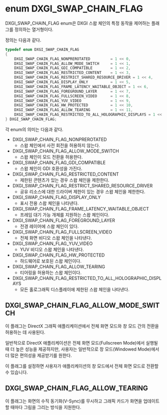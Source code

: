 # enum DXGI_SWAP_CHAIN_FLAG
DXGI_SWAP_CHAIN_FLAG enum은 DXGI 스왑 체인의 특정 동작을 제어하는 플래그를 정의하는 열거형이다.

정의는 다음과 같다.

```cpp
typedef enum DXGI_SWAP_CHAIN_FLAG
{
    DXGI_SWAP_CHAIN_FLAG_NONPREROTATED         = 1 << 0,
    DXGI_SWAP_CHAIN_FLAG_ALLOW_MODE_SWITCH     = 1 << 1,
    DXGI_SWAP_CHAIN_FLAG_GDI_COMPATIBLE        = 1 << 2,
    DXGI_SWAP_CHAIN_FLAG_RESTRICTED_CONTENT    = 1 << 3,
    DXGI_SWAP_CHAIN_FLAG_RESTRICT_SHARED_RESOURCE_DRIVER = 1 << 4,
    DXGI_SWAP_CHAIN_FLAG_DISPLAY_ONLY          = 1 << 5,
    DXGI_SWAP_CHAIN_FLAG_FRAME_LATENCY_WAITABLE_OBJECT = 1 << 6,
    DXGI_SWAP_CHAIN_FLAG_FOREGROUND_LAYER      = 1 << 7,
    DXGI_SWAP_CHAIN_FLAG_FULLSCREEN_VIDEO      = 1 << 8,
    DXGI_SWAP_CHAIN_FLAG_YUV_VIDEO             = 1 << 9,
    DXGI_SWAP_CHAIN_FLAG_HW_PROTECTED          = 1 << 10,
    DXGI_SWAP_CHAIN_FLAG_ALLOW_TEARING         = 1 << 11,
    DXGI_SWAP_CHAIN_FLAG_RESTRICTED_TO_ALL_HOLOGRAPHIC_DISPLAYS = 1 << 12
} DXGI_SWAP_CHAIN_FLAG;
```

각 enum의 의미는 다음과 같다.

* DXGI_SWAP_CHAIN_FLAG_NONPREROTATED
  * 스왑 체인에서 사전 회전을 허용하지 않는다.
* DXGI_SWAP_CHAIN_FLAG_ALLOW_MODE_SWITCH
  * 스왑 체인이 모드 전환을 허용한다.
* DXGI_SWAP_CHAIN_FLAG_GDI_COMPATIBLE
  * 스왑 체인이 GDI 호환성을 가진다.
* DXGI_SWAP_CHAIN_FLAG_RESTRICTED_CONTENT
  * 제한된 콘텐츠가 있는 경우 스왑 체인을 제한한다.
* DXGI_SWAP_CHAIN_FLAG_RESTRICT_SHARED_RESOURCE_DRIVER
  * 공유 리소스에 대한 드라이버 제한이 있는 경우 스왑 체인을 제한한다.
* DXGI_SWAP_CHAIN_FLAG_DISPLAY_ONLY
  * 표시 전용 스왑 체인을 나타낸다.
* DXGI_SWAP_CHAIN_FLAG_FRAME_LATENCY_WAITABLE_OBJECT
  * 프레임 대기 가능 개체를 지원하는 스왑 체인이다.
* DXGI_SWAP_CHAIN_FLAG_FOREGROUND_LAYER
  * 전경 레이어에 스왑 체인이 있다.
* DXGI_SWAP_CHAIN_FLAG_FULLSCREEN_VIDEO
  * 전체 화면 비디오 스왑 체인을 나타낸다.
* DXGI_SWAP_CHAIN_FLAG_YUV_VIDEO
  * YUV 비디오 스왑 체인을 나타낸다.
* DXGI_SWAP_CHAIN_FLAG_HW_PROTECTED
  * 하드웨어로 보호된 스왑 체인이다.
* DXGI_SWAP_CHAIN_FLAG_ALLOW_TEARING
  * 티어링을 허용하는 스왑 체인이다.
* DXGI_SWAP_CHAIN_FLAG_RESTRICTED_TO_ALL_HOLOGRAPHIC_DISPLAYS
  * 모든 홀로그래픽 디스플레이에 제한된 스왑 체인을 나타낸다.

## DXGI_SWAP_CHAIN_FLAG_ALLOW_MODE_SWITCH
이 플래그는 DirectX 그래픽 애플리케이션에서 전체 화면 모드와 창 모드 간의 전환을 허용하는 데 사용된다. 

일반적으로 DirectX 애플리케이션은 전체 화면 모드(Fullscreen Mode)에서 실행될 때 더 높은 성능을 제공하지만, 사용자는 일반적으로 창 모드(Windowed Mode)에서 더 많은 편의성을 제공받기를 원한다. 

이 플래그를 설정하면 사용자가 애플리케이션의 창 모드에서 전체 화면 모드로 전환할 수 있습니다.

## DXGI_SWAP_CHAIN_FLAG_ALLOW_TEARING
이 플래그는 화면의 수직 동기화(V-Sync)를 무시하고 그래픽 카드가 화면을 업데이트할 때마다 그림을 그리는 방식을 지원한다.